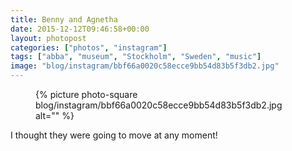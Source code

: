 ```yaml
---
title: Benny and Agnetha
date: 2015-12-12T09:46:58+00:00
layout: photopost
categories: ["photos", "instagram"]
tags: ["abba", "museum", "Stockholm", "Sweden", "music"]
image: "blog/instagram/bbf66a0020c58ecce9bb54d83b5f3db2.jpg"
---
```


<figure class="photo photo--square">
  {% picture photo-square blog/instagram/bbf66a0020c58ecce9bb54d83b5f3db2.jpg alt="" %}
</figure>

I thought they were going to move at any moment!
